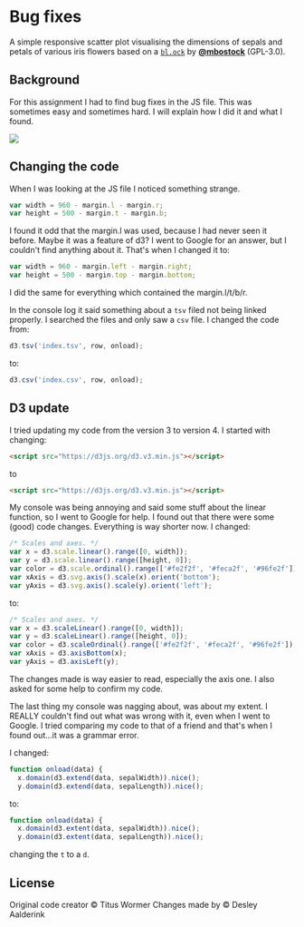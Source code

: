 # Bug fixes

A simple responsive scatter plot visualising the dimensions of sepals and petals
of various iris flowers based on a [`bl.ock`][block] by
[**@mbostock**][block-author] (GPL-3.0).

## Background

For this assignment I had to find bug fixes in the JS file. This was sometimes easy and sometimes hard. 
I will explain how I did it and what I found.

[![][cover]][url]

## Changing the code

When I was looking at the JS file I noticed something strange. 

```javascript
var width = 960 - margin.l - margin.r;
var height = 500 - margin.t - margin.b;
```
I found it odd that the margin.l was used, because I had never seen it before. Maybe it was a feature of d3? 
I went to Google for an answer, but I couldn't find anything about it. That's when I changed it to:

```javascript
var width = 960 - margin.left - margin.right;
var height = 500 - margin.top - margin.bottom;
```

I did the same for everything which contained the margin.l/t/b/r.

In the console log it said something about a `tsv` filed not being linked properly. I searched the files and only saw a `csv` file.
I changed the code from: 

```javascript
d3.tsv('index.tsv', row, onload);
```
to:
```javascript
d3.csv('index.csv', row, onload);
```


## D3 update

I tried updating my code from the version 3 to version 4. I started with changing:

```html
<script src="https://d3js.org/d3.v3.min.js"></script>
```
to
```html
<script src="https://d3js.org/d3.v3.min.js"></script>
```

My console was being annoying and said some stuff about the linear function, so I went to Google for help. 
I found out that there were some (good) code changes. Everything is way shorter now. I changed:


```javascript
/* Scales and axes. */
var x = d3.scale.linear().range([0, width]);
var y = d3.scale.linear().range([height, 0]);
var color = d3.scale.ordinal().range(['#fe2f2f', '#feca2f', '#96fe2f']);
var xAxis = d3.svg.axis().scale(x).orient('bottom');
var yAxis = d3.svg.axis().scale(y).orient('left');
```

to:

```javascript
/* Scales and axes. */
var x = d3.scaleLinear().range([0, width]);
var y = d3.scaleLinear().range([height, 0]);
var color = d3.scaleOrdinal().range(['#fe2f2f', '#feca2f', '#96fe2f']);
var xAxis = d3.axisBottom(x);
var yAxis = d3.axisLeft(y);
```

The changes made is way easier to read, especially the axis one. I also asked for some help to confirm my code.

The last thing my console was nagging about, was about my extent.
I REALLY couldn't find out what was wrong with it, even when I went to Google. 
I tried comparing my code to that of a friend and that's when I found out...it was a grammar error.

I changed:
```javascript
function onload(data) {
  x.domain(d3.extend(data, sepalWidth)).nice();
  y.domain(d3.extend(data, sepalLength)).nice();
```

to:
```javascript
function onload(data) {
  x.domain(d3.extent(data, sepalWidth)).nice();
  y.domain(d3.extent(data, sepalLength)).nice();
```

changing the `t` to a `d`.

## License

Original code creator © Titus Wormer
Changes made by  © Desley Aalderink

[block]: https://bl.ocks.org/mbostock/3887118

[block-author]: https://github.com/mbostock

[cover]: preview.png

[url]: https://cmda-fe3.github.io/course-17-18/class-2/debug
